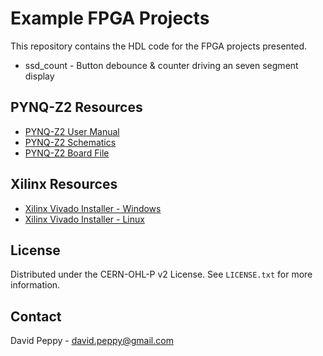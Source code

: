 # Example FPGA Projects
This repository contains the HDL code for the FPGA projects presented.

* ssd_count - Button debounce & counter driving an seven segment display

## PYNQ-Z2 Resources
* <a href="https://dpoauwgwqsy2x.cloudfront.net/Download/pynqz2_user_manual_v1_0.pdf">PYNQ-Z2 User Manual</a>
* <a href="https://dpoauwgwqsy2x.cloudfront.net/Download/TUL_PYNQ_Schematic_R12.pdf">PYNQ-Z2 Schematics</a>
* <a href="https://github.com/Xilinx/XilinxBoardStore/tree/master/boards/TUL/pynq-z2/A.0">PYNQ-Z2 Board File</a>

## Xilinx Resources
* <a href="https://www.xilinx.com/member/forms/download/xef.html?filename=FPGAs_AdaptiveSoCs_Unified_2024.1_0522_2023_Win64.exe">Xilinx Vivado Installer - Windows</a>
* <a href="https://www.xilinx.com/member/forms/download/xef.html?filename=FPGAs_AdaptiveSoCs_Unified_2024.1_0522_2023_Lin64.bin">Xilinx Vivado Installer - Linux</a>

## License

Distributed under the CERN-OHL-P v2 License. See `LICENSE.txt` for more information.

## Contact

David Peppy - david.peppy@gmail.com
